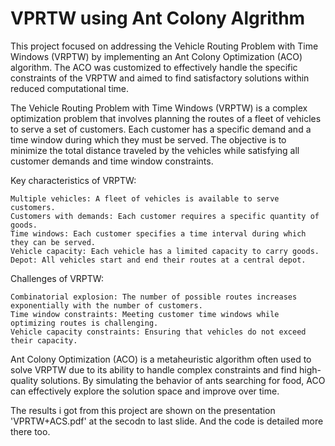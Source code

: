 # VPRTW using Ant Colony Algrithm


This project focused on addressing the Vehicle Routing Problem with Time Windows (VRPTW) by implementing an Ant Colony Optimization (ACO) algorithm. The ACO was customized to effectively handle the specific constraints of the VRPTW and aimed to find satisfactory solutions within reduced computational time.


The Vehicle Routing Problem with Time Windows (VRPTW) is a complex optimization
    problem that involves planning the routes of a fleet of vehicles to serve a set
    of customers. Each customer has a specific demand and a time window during which
    they must be served. The objective is to minimize the total distance traveled by
    the vehicles while satisfying all customer demands and time window constraints.

Key characteristics of VRPTW:

    Multiple vehicles: A fleet of vehicles is available to serve customers.
    Customers with demands: Each customer requires a specific quantity of goods.
    Time windows: Each customer specifies a time interval during which they can be served.
    Vehicle capacity: Each vehicle has a limited capacity to carry goods.
    Depot: All vehicles start and end their routes at a central depot.

Challenges of VRPTW:

    Combinatorial explosion: The number of possible routes increases exponentially with the number of customers.
    Time window constraints: Meeting customer time windows while optimizing routes is challenging.
    Vehicle capacity constraints: Ensuring that vehicles do not exceed their capacity.


Ant Colony Optimization (ACO) is a metaheuristic algorithm often used to solve VRPTW
due to its ability to handle complex constraints and find high-quality solutions. By
simulating the behavior of ants searching for food, ACO can effectively explore the
solution space and improve over time.


The results i got from this project are shown on the presentation 'VPRTW+ACS.pdf' at the secodn to last slide. And the code is detailed more there too.




